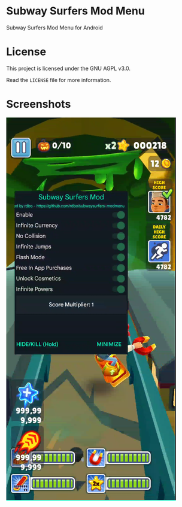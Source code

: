 # Subway Surfers Mod Menu
Subway Surfers Mod Menu for Android

# License
This project is licensed under the GNU AGPL v3.0.

Read the `LICENSE` file for more information.

# Screenshots
![subway](subway.png)
